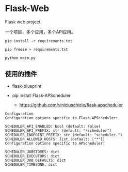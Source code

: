 # Flask-Web
Flask web project

一个项目，多个应用，多个API应用。
```
pip install -r requirements.txt

pip freeze > requirements.txt	

python main.py

```

## 使用的插件
+ flask-blueprint


+ pip install Flask-APScheduler
    + https://github.com/viniciuschiele/flask-apscheduler
```
Configuration
Configuration options specific to Flask-APScheduler:

SCHEDULER_API_ENABLED: bool (default: False)
SCHEDULER_API_PREFIX: str (default: "/scheduler")
SCHEDULER_ENDPOINT_PREFIX: str (default: "scheduler.")
SCHEDULER_ALLOWED_HOSTS: list (default: ["*"])
Configuration options specific to APScheduler:

SCHEDULER_JOBSTORES: dict
SCHEDULER_EXECUTORS: dict
SCHEDULER_JOB_DEFAULTS: dict
SCHEDULER_TIMEZONE: dict
```